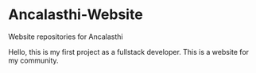 # Ancalasthi-Website
Website repositories for Ancalasthi

Hello, this is my first project as a fullstack developer. This is a website for my community.
